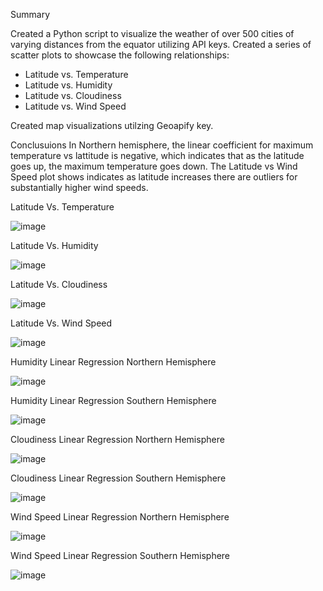 Summary

Created a Python script to visualize the weather of over 500 cities of varying distances from the equator utilizing API keys. Created a series of scatter plots to showcase the following relationships:
 - Latitude vs. Temperature
 - Latitude vs. Humidity
 - Latitude vs. Cloudiness
 - Latitude vs. Wind Speed

Created map visualizations utilzing Geoapify key.

Conclusuions
In Northern hemisphere, the linear coefficient for maximum temperature vs lattitude is negative, which indicates that as the latitude goes up, the maximum temperature goes down. The Latitude vs Wind Speed plot shows indicates as latitude increases there are outliers for substantially higher wind speeds.


Latitude Vs. Temperature 

![image](https://user-images.githubusercontent.com/119978382/217615119-f6d8907f-0b0d-42c6-ac7d-c162972e68e4.png)

Latitude Vs. Humidity 

![image](https://user-images.githubusercontent.com/119978382/217615586-2ea0d1b9-0f5c-4322-a6bd-386ee1759627.png)

Latitude Vs. Cloudiness

![image](https://user-images.githubusercontent.com/119978382/217615866-c7c0224b-1013-4dfe-aea8-fd175ea1ded6.png)

Latitude Vs. Wind Speed

![image](https://user-images.githubusercontent.com/119978382/217617473-30ac77ba-5bf3-465b-91ea-0a034ef68ad7.png)

Humidity Linear Regression Northern Hemisphere

![image](https://user-images.githubusercontent.com/119978382/217617768-901ca4e3-bf13-4aa1-9a6f-8149846b80fb.png)

Humidity Linear Regression Southern Hemisphere

![image](https://user-images.githubusercontent.com/119978382/217617993-260635ba-0e67-4aca-9abb-4c0c0c9daa06.png)

Cloudiness Linear Regression Northern Hemisphere

![image](https://user-images.githubusercontent.com/119978382/217618219-35715e84-f82c-4165-95b7-ed2d5f315f14.png)

Cloudiness Linear Regression Southern Hemisphere

![image](https://user-images.githubusercontent.com/119978382/217618440-9fed0c30-4569-4875-abae-05e6d2298a43.png)

Wind Speed Linear Regression Northern Hemisphere

![image](https://user-images.githubusercontent.com/119978382/217618624-05ff8c30-4360-4079-a8cc-74c4ce5b52e3.png)

Wind Speed Linear Regression Southern Hemisphere

![image](https://user-images.githubusercontent.com/119978382/217619039-d54345ec-ff8f-4b9f-9f88-1ce82fe57747.png)